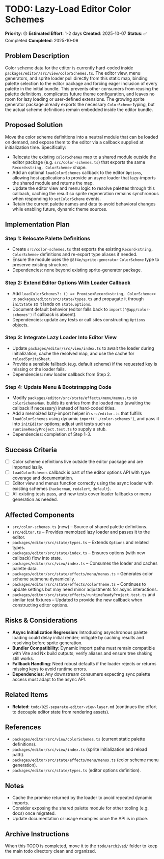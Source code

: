 # TODO: Lazy-Load Editor Color Schemes

**Priority**: 🟡
**Estimated Effort**: 1-2 days
**Created**: 2025-10-07
**Status**: ✅ Completed
**Completed**: 2025-10-09

## Problem Description

Color scheme data for the editor is currently hard-coded inside `packages/editor/src/view/colorSchemes.ts`. The editor view, menu generators, and sprite loader pull directly from this static map, binding palette selection to the editor package and forcing eager inclusion of every palette in the initial bundle. This prevents other consumers from reusing the palette definitions, complicates future theme configuration, and leaves no room for lazy loading or user-defined extensions. The growing sprite generator package already exports the necessary `ColorScheme` typing, but the actual scheme definitions remain embedded inside the editor bundle.

## Proposed Solution

Move the color scheme definitions into a neutral module that can be loaded on demand, and expose them to the editor via a callback supplied at initialization time. Specifically:
- Relocate the existing `colorSchemes` map to a shared module outside the editor package (e.g. `src/color-schemes.ts`) that exports the same `Record<string, ColorScheme>` shape.
- Add an optional `loadColorSchemes` callback to the editor `Options`, allowing host applications to provide an async loader that lazy-imports the shared module and returns the map.
- Update the editor view and menu logic to resolve palettes through this callback, caching the result so sprite regeneration remains synchronous when responding to `setColorScheme` events.
- Retain the current palette names and data to avoid behavioral changes while enabling future, dynamic theme sources.

## Implementation Plan

### Step 1: Relocate Palette Definitions
- Create `src/color-schemes.ts` that exports the existing `Record<string, ColorScheme>` definitions and re-export type aliases if needed.
- Ensure the module uses the `@8f4e/sprite-generator` `ColorScheme` type to preserve existing structure.
- Dependencies: none beyond existing sprite-generator package.

### Step 2: Extend Editor Options With Loader Callback
- Add `loadColorSchemes?: () => Promise<Record<string, ColorScheme>>` to `packages/editor/src/state/types.ts` and propagate it through `initState` so it lands on `state.options`.
- Document default behavior (editor falls back to `import('@app/color-schemes')` if callback is absent).
- Dependencies: update any tests or call sites constructing `Options` objects.

### Step 3: Integrate Lazy Loader Into Editor View
- Update `packages/editor/src/view/index.ts` to await the loader during initialization, cache the resolved map, and use the cache for `reloadSpriteSheet`.
- Provide a sensible fallback (e.g. default scheme) if the requested key is missing or the loader fails.
- Dependencies: new loader callback from Step 2.

### Step 4: Update Menu & Bootstrapping Code
- Modify `packages/editor/src/state/effects/menu/menus.ts` so `colorSchemeMenu` builds its entries from the loaded map (awaiting the callback if necessary) instead of hard-coded titles.
- Add a memoized lazy-import helper in `src/editor.ts` that fulfills `loadColorSchemes` using dynamic `import('./color-schemes')`, and pass it into `initEditor` options; adjust unit tests such as `runtimeReadyProject.test.ts` to supply a stub.
- Dependencies: completion of Step 1-3.

## Success Criteria

- [ ] Color scheme definitions live outside the editor package and are imported lazily.
- [ ] `loadColorSchemes` callback is part of the editor options API with type coverage and documentation.
- [ ] Editor view and menus function correctly using the async loader with existing schemes (`hackerman`, `redalert`, `default`).
- [ ] All existing tests pass, and new tests cover loader fallbacks or menu generation as needed.

## Affected Components

- `src/color-schemes.ts` (new) – Source of shared palette definitions.
- `src/editor.ts` – Provides memoized lazy loader and passes it to the editor.
- `packages/editor/src/state/types.ts` – Extends `Options` and related types.
- `packages/editor/src/state/index.ts` – Ensures options (with new callback) flow into state.
- `packages/editor/src/view/index.ts` – Consumes the loader and caches palette data.
- `packages/editor/src/state/effects/menu/menus.ts` – Generates color scheme submenu dynamically.
- `packages/editor/src/state/effects/colorTheme.ts` – Continues to update settings but may need minor adjustments for async interactions.
- `packages/editor/src/state/effects/runtimeReadyProject.test.ts` and similar test fixtures – Updated to provide the new callback when constructing editor options.

## Risks & Considerations

- **Async Initialization Regression**: Introducing asynchronous palette loading could delay initial render; mitigate by caching results and resolving before sprite generation.
- **Bundler Compatibility**: Dynamic import paths must remain compatible with Vite and Nx build outputs; verify aliases and ensure tree shaking still works.
- **Fallback Handling**: Need robust defaults if the loader rejects or returns missing keys to avoid runtime errors.
- **Dependencies**: Any downstream consumers expecting sync palette access must adapt to the async API.

## Related Items

- **Related**: `todo/025-separate-editor-view-layer.md` (continues the effort to decouple editor state from rendering assets).

## References

- `packages/editor/src/view/colorSchemes.ts` (current static palette definitions).
- `packages/editor/src/view/index.ts` (sprite initialization and reload path).
- `packages/editor/src/state/effects/menu/menus.ts` (color scheme menu generation).
- `packages/editor/src/state/types.ts` (editor options definition).

## Notes

- Cache the promise returned by the loader to avoid repeated dynamic imports.
- Consider exposing the shared palette module for other tooling (e.g. docs) once migrated.
- Update documentation or usage examples once the API is in place.

## Archive Instructions

When this TODO is completed, move it to the `todo/archived/` folder to keep the main todo directory clean and organized. 
